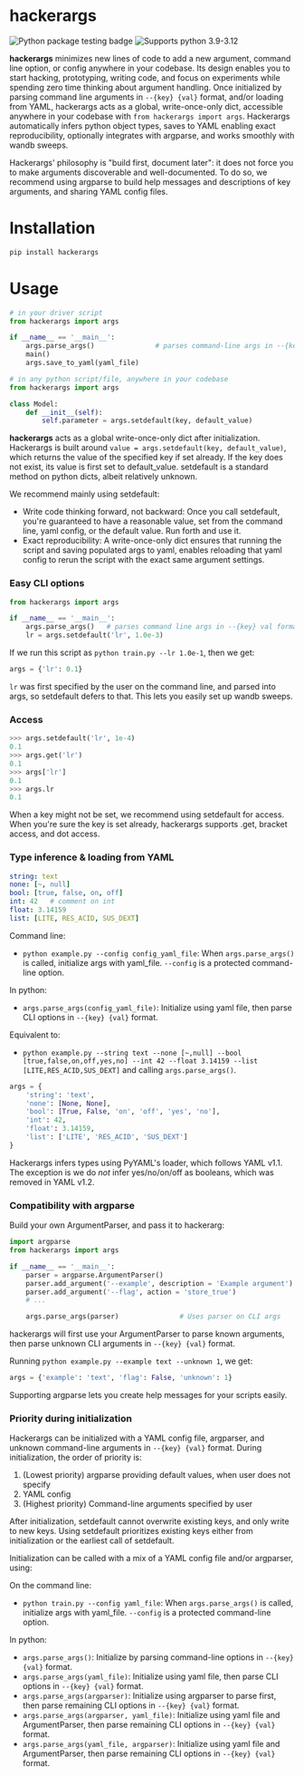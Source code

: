 # hackerargs

![Python package testing badge](https://github.com/maxwshen/hackerargs/actions/workflows/python-package.yml/badge.svg)
![Supports python 3.9-3.12](https://img.shields.io/badge/python-3.9%20%7C%203.10%20%7C%203.11%20%7C%203.12-blue)


**hackerargs** minimizes new lines of code to add a new argument, command line option,
or config anywhere in your codebase.
Its design enables you to start hacking, prototyping, writing code,
and focus on experiments while spending zero time thinking about argument handling.
Once initialized by parsing command line arguments in `--{key} {val}` format, 
and/or loading from YAML, hackerargs acts as a global, write-once-only dict,
accessible anywhere in your codebase with `from hackerargs import args`.
Hackerargs automatically infers python object types, saves to YAML enabling
exact reproducibility, optionally integrates with argparse, and works smoothly with wandb sweeps.

Hackerargs' philosophy is "build first, document later": it does not force you
to make arguments discoverable and well-documented. To do so, we recommend
using argparse to build help messages and descriptions of key arguments, and
sharing YAML config files. 

# Installation
```bash
pip install hackerargs
```

# Usage

```python
# in your driver script
from hackerargs import args

if __name__ == '__main__':
    args.parse_args()               # parses command-line args in --{key} val format
    main()
    args.save_to_yaml(yaml_file)
```

```python
# in any python script/file, anywhere in your codebase
from hackerargs import args

class Model:
    def __init__(self):
        self.parameter = args.setdefault(key, default_value)
```

**hackerargs** acts as a global write-once-only dict after initialization.
Hackerargs is built around `value = args.setdefault(key, default_value)`,
which returns the value of the specified key if set already.
If the key does not exist, its value is first set to default_value.
setdefault is a standard method on python dicts, albeit relatively unknown.

We recommend mainly using setdefault:
- Write code thinking forward, not backward: Once you call setdefault, you're guaranteed to have a reasonable value, set from the command line, yaml config, or the default value. Run forth and use it.
- Exact reproducibility: A write-once-only dict ensures that running the script and saving populated args to yaml, enables reloading that yaml config to rerun the script with the exact same argument settings.


### Easy CLI options

```python
from hackerargs import args

if __name__ == '__main__':
    args.parse_args()   # parses command line args in --{key} val format
    lr = args.setdefault('lr', 1.0e-3)
```

If we run this script as `python train.py --lr 1.0e-1`, then we get:

```python
args = {'lr': 0.1}
```

`lr` was first specified by the user on the command line, and parsed into args, so setdefault defers to that. This lets you easily set up wandb sweeps. 


### Access

```python
>>> args.setdefault('lr', 1e-4)
0.1
>>> args.get('lr')
0.1
>>> args['lr']
0.1
>>> args.lr
0.1
```

When a key might not be set, we recommend using setdefault for access.
When you're sure the key is set already, hackerargs supports .get, bracket access, and dot access.


### Type inference & loading from YAML
```yaml
string: text
none: [~, null]
bool: [true, false, on, off]
int: 42   # comment on int
float: 3.14159
list: [LITE, RES_ACID, SUS_DEXT]
```

Command line:
- `python example.py --config config_yaml_file`: When `args.parse_args()` is called, initialize args with yaml_file. `--config` is a protected command-line option.

In python:
- `args.parse_args(config_yaml_file)`: Initialize using yaml file, then parse CLI options in `--{key} {val}` format.

Equivalent to:
- `python example.py --string text --none [~,null] --bool [true,false,on,off,yes,no] --int 42 --float 3.14159 --list [LITE,RES_ACID,SUS_DEXT]` and calling `args.parse_args()`.

```python
args = {
    'string': 'text', 
    'none': [None, None], 
    'bool': [True, False, 'on', 'off', 'yes', 'no'],
    'int': 42, 
    'float': 3.14159, 
    'list': ['LITE', 'RES_ACID', 'SUS_DEXT']
}
```

Hackerargs infers types using PyYAML's loader, which follows YAML v1.1.
The exception is we do *not* infer yes/no/on/off as booleans, which was removed
in YAML v1.2.


### Compatibility with argparse

Build your own ArgumentParser, and pass it to hackerarg:

```python
import argparse
from hackerargs import args

if __name__ == '__main__':
    parser = argparse.ArgumentParser()
    parser.add_argument('--example', description = 'Example argument')
    parser.add_argument('--flag', action = 'store_true')
    # ...

    args.parse_args(parser)               # Uses parser on CLI args
```

hackerargs will first use your ArgumentParser to parse known arguments,
then parse unknown CLI arguments in `--{key} {val}` format.

Running `python example.py --example text --unknown 1`, we get:

```python
args = {'example': 'text', 'flag': False, 'unknown': 1}
```

Supporting argparse lets you create help messages for your scripts easily.


### Priority during initialization

Hackerargs can be initialized with a YAML config file, argparser, and unknown command-line arguments in `--{key} {val}` format. 
During initialization, the order of priority is:

1. (Lowest priority) argparse providing default values, when user does not specify
2. YAML config
3. (Highest priority) Command-line arguments specified by user

After initialization, setdefault cannot overwrite existing keys, and only write to new keys.
Using setdefault prioritizes existing keys either from initialization or the earliest call of setdefault.

Initialization can be called with a mix of a YAML config file and/or argparser, using:

On the command line:
- `python train.py --config yaml_file`: When `args.parse_args()` is called, initialize args with yaml_file. `--config` is a protected command-line option.

In python:
- `args.parse_args()`: Initialize by parsing command-line options in `--{key} {val}` format.
- `args.parse_args(yaml_file)`: Initialize using yaml file, then parse CLI options in `--{key} {val}` format.
- `args.parse_args(argparser)`: Initialize using argparser to parse first, then parse remaining CLI options in `--{key} {val}` format.
- `args.parse_args(argparser, yaml_file)`: Initialize using yaml file and ArgumentParser, then parse remaining CLI options in `--{key} {val}` format.
- `args.parse_args(yaml_file, argparser)`: Initialize using yaml file and ArgumentParser, then parse remaining CLI options in `--{key} {val}` format.

<!-- 
Design philosophy
-----------------
Handling args as a global variable has these benefits:
+ Code readability: function signatures are concise, enabling understanding
    at a higher level of abstraction
+ Easier development: To add a new argument to a function, only 1 line of
    code change is needed: just add setdefault into the function. 
    This system enables specifying values with CLI arguments without any 
    other code changes. In contrast, explicitly changing the function
    signature requires further code changes everywhere that function is called
    to support calling the function with custom values.

Only using setdefault guarantees that args entries are never updated
twice, which lets us save args to a yaml file at the end of usage
while achieving exact reproducibility: loading that yaml file loads
the original argument values, if the default values in code changes over
time. -->
